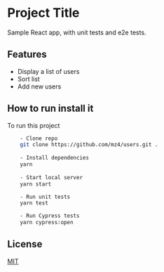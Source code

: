 
# Project Title

Sample React app, with unit tests and e2e tests.




## Features

- Display a list of users
- Sort list
- Add new users


## How to run install it

To run this project

```bash
    - Clone repo
    git clone https://github.com/mz4/users.git .
    
    - Install dependencies
    yarn
    
    - Start local server
    yarn start

    - Run unit tests
    yarn test

    - Run Cypress tests
    yarn cypress:open
```


## License

[MIT](https://choosealicense.com/licenses/mit/)

